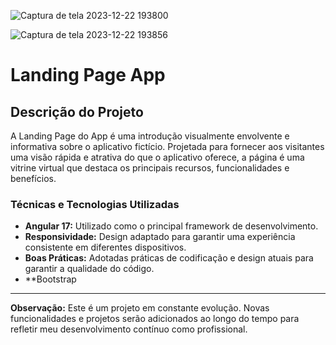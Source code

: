 ![Captura de tela 2023-12-22 193800](https://github.com/DevDiana/landing-page-app/assets/63608845/5b9a3f52-19a7-442c-b5cd-7369e9043a4f)

![Captura de tela 2023-12-22 193856](https://github.com/DevDiana/landing-page-app/assets/63608845/ba4be730-f8fe-4477-bbbf-209282eb2ec3)



# Landing Page App

## Descrição do Projeto

A Landing Page do App  é uma introdução visualmente envolvente e informativa sobre o aplicativo fictício. Projetada para fornecer aos visitantes uma visão rápida e atrativa do que o aplicativo oferece, a página é uma vitrine virtual que destaca os principais recursos, funcionalidades e benefícios.




### Técnicas e Tecnologias Utilizadas

- **Angular 17:** Utilizado como o principal framework de desenvolvimento.
- **Responsividade:** Design adaptado para garantir uma experiência consistente em diferentes dispositivos.
- **Boas Práticas:** Adotadas práticas de codificação e design atuais para garantir a qualidade do código.
- **Bootstrap



---
**Observação:** Este é um projeto em constante evolução. Novas funcionalidades e projetos serão adicionados ao longo do tempo para refletir meu desenvolvimento contínuo como profissional.
